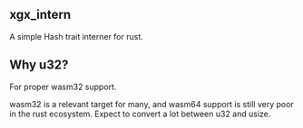 ## xgx_intern

A simple Hash trait interner for rust.

## Why u32?

For proper wasm32 support.

wasm32 is a relevant target for many, and wasm64 support is still very poor in the rust ecosystem. Expect to convert a lot between u32 and usize.

